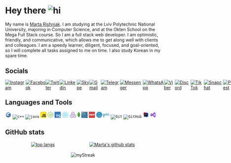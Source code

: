 # Hey there <img src="https://media.giphy.com/media/hvRJCLFzcasrR4ia7z/giphy.gif" width="25" alt="hi">

My name is [Marta Rishniak](https://resume.io/r/GyF9L0MpY). I am studying at the Lviv Polytechnic National University,
majoring in Computer Science, and at the Okten School on the
Mega Full Stack course. So I am a full stack web developer. I am optimistic, friendly, and communicative, which allows
me to get along well with clients and colleagues. I am a speedy learner, diligent, focused, and goal-oriented, so I will
complete all tasks assigned to me on time. I also study Korean in my spare time.


## Socials

<div style="display: flex; justify-content: space-evenly; align-items: center; height: 30px">
<a href="https://www.instagram.com/_marta.ri_">
  <img alt="Instagram" src="https://cdn2.iconfinder.com/data/icons/social-icons-33/128/Instagram-128.png" width="23px"/>
</a>
<a href="https://www.facebook.com/marta.rishnyak">
  <img alt="Facebook" src="https://cdn2.iconfinder.com/data/icons/social-media-2285/512/1_Facebook2_colored_svg-128.png" width="23px"/>
</a>
<a href="https://twitter.com/rishniak_m">
<img alt="Twitter" src="https://cdn2.iconfinder.com/data/icons/social-media-2285/512/1_Twitter_colored_svg-128.png" width="23px"/>
</a>
<a href="https://www.linkedin.com/in/marta-rishnyak-b9197a212">
  <img alt="Linkedin" src="https://cdn1.iconfinder.com/data/icons/logotypes/32/circle-linkedin-128.png" width="23px"/>
</a>
<a href="https://join.skype.com/invite/EPDGdSyhCi0M">
<img alt="Skype" src="https://cdn3.iconfinder.com/data/icons/social-media-2169/24/social_media_social_media_logo_skype-128.png" width="23px"/>
</a>
<a href="mailto:rishyakmarta@gmail.com">
<img alt="Gmail" src="https://cdn1.iconfinder.com/data/icons/google-new-logos-1/32/gmail_new_logo-128.png" width="23px"/>
</a>
<a href="https://t.me/marta_ri">
<img alt="Telegram" src="https://cdn3.iconfinder.com/data/icons/social-icons-33/512/Telegram-128.png" width="23px"/>
</a>
<a href="https://m.me/marta.rishnyak">
<img alt="Messenger" src="https://cdn4.iconfinder.com/data/icons/social-media-flat-7/64/Social-media_FB-Messenger-128.png" width="23px"/>
</a>
<a href="https://api.whatsapp.com/send?phone=380971604558">
<img alt="WhatsApp" src="https://cdn3.iconfinder.com/data/icons/2018-social-media-logotypes/1000/2018_social_media_popular_app_logo-whatsapp-128.png" width="23px"/>
</a>
<a href="#">
  <img alt="Viber" src="https://cdn3.iconfinder.com/data/icons/social-media-2169/24/social_media_social_media_logo_viber-128.png" width="23px"/>
</a>
<a href="https://discordapp.com/users/764082631708246046">
<img alt="Discord" src="https://cdn3.iconfinder.com/data/icons/social-network-flat-3/100/Discord-128.png" width="23px"/>
</a>
<a href="https://www.tiktok.com/@martarishniak">
<img alt="TikTok" src="https://cdn4.iconfinder.com/data/icons/social-media-flat-7/64/Social-media_Tiktok-128.png" width="23px"/>
</a>
<a href="https://story.snapchat.com/s/rishniakmarta">
<img alt="Snapchat" src="https://cdn3.iconfinder.com/data/icons/2018-social-media-logotypes/1000/2018_social_media_popular_app_logo_snapchat-128.png" width="23px"/>
</a>
<a href="https://www.pinterest.com/marta_ri5217">
<img alt="Pinterest" src="https://cdn2.iconfinder.com/data/icons/social-media-2285/512/1_Pinterest_colored_svg-128.png" width="23px"/>
</a>
<a href="https://open.spotify.com/user/qfbsu4v757dap6w5aarcwva9h?si=aliEcTQPQ6-tulm7fzZu8Q&utm_source=copy-link">
<img alt="Spotify" src="https://cdn2.iconfinder.com/data/icons/social-icons-33/128/Spotify-128.png" width="23px"/>
</a>
<a href="https://soundcloud.com/marta-rishnyak?utm_source=clipboard&utm_medium=text&utm_campaign=social_sharing">
<img alt="Soundcloud" src="https://cdn2.iconfinder.com/data/icons/social-icons-33/128/Soundcloud-128.png" width="23px"/>
</a>
</div>

## Languages and Tools

<code><img height="20" src="icons/C.png" alt="c"/></code>
<code><img height="20" src="https://cdn4.iconfinder.com/data/icons/logos-brands-in-colors/404/c_logo-128.png" alt="c++"/></code>
<code><img height="20" src="https://cdn4.iconfinder.com/data/icons/logos-and-brands/512/181_Java_logo_logos-128.png" alt="java"/></code>
<code><img height="20" src="icons/JS.png" alt="js"/></code>
<code><img height="20" src="icons/NodeJS.png" alt="NodeJS"/></code>
<code><img height="20" src="icons/TS.png" alt="ts"/></code>
<code><img height="20" src="icons/React.png" alt="React"/></code>
<code><img height="20" src="icons/Redux.png" alt="Redux"/></code>
<code><img height="20" src="icons/MongoDB.png" alt="MongoDB"/></code>
<code><img height="20" src="icons/MySQL.png" alt="MySQL"/></code>
<code><img height="20" src="icons/npm.png" alt="npm"/></code>
<code><img height="20" src="icons/yarn.png" alt="yarn"/></code>
<code><img height="20" src="https://cdn3.iconfinder.com/data/icons/social-media-2169/24/social_media_social_media_logo_git-128.png" alt="Git"/></code>
<code><img height="20" src="https://cdn4.iconfinder.com/data/icons/social-media-logos-6/512/71-github-128.png" alt="GitHub"/></code>
<code><img height="20" src="icons/IntelliJ.png" alt="IntelliJ"/></code>
<code><img height="20" src="icons/VisualStudio.png" alt="VisualStudio"/></code>

## GitHub stats

<div align="center" style="display: flex; justify-content: space-evenly; align-items: center; column-gap: 3vw">
<a href="https://github.com/anuraghazra/github-readme-stats"><img align="center" src="https://github-readme-stats.vercel.app/api/top-langs/?username=martari03&layout=compact" alt="top langs"/></a>
<a href="https://github.com/anuraghazra/github-readme-stats"><img align="center" src="https://github-readme-stats.vercel.app/api?username=martari03&show_icons=true&include_all_commits=true" alt="Marta's github stats"/></a> 
</div>
<br/>
<div align="center" style="display: flex; justify-content: space-evenly; align-content: center">
<img src="https://github-readme-streak-stats.herokuapp.com/?user=martari03" alt="myStreak"/>
</div>